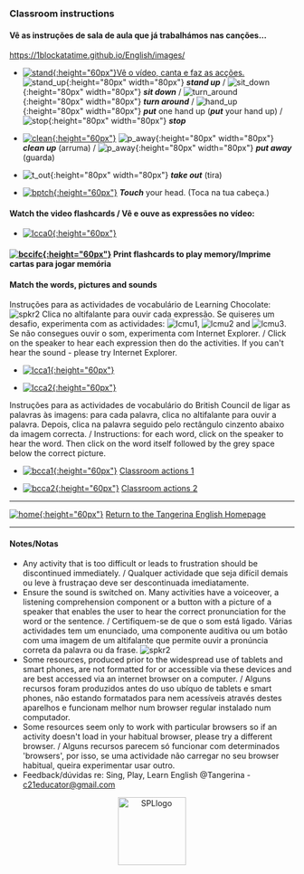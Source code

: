 ### Classroom instructions

#### Vê as instruções de sala de aula que já trabalhámos nas canções...
  https://1blockatatime.github.io/English/images/
* [![stand](https://1blockatatime.github.io/English/images/stand.png){:height="60px"}](https://www.youtube.com/watch?v=WsiRSWthV1k)[Vê o vídeo, canta e faz as acções.](https://www.youtube.com/watch?v=WsiRSWthV1k)   
![stand_up](https://1blockatatime.github.io/English/images/stand_up.gif){:height="80px" width="80px"} ***stand up*** / ![sit_down](https://1blockatatime.github.io/English/images/sit_down.gif){:height="80px" width="80px"} ***sit down*** / ![turn_around](https://1blockatatime.github.io/English/images/turn_around.gif){:height="80px" width="80px"} ***turn around*** / ![hand_up](https://1blockatatime.github.io/English/images/hand_up.gif){:height="80px" width="80px"} ***put*** one hand up (***put*** your hand up) / ![stop](https://1blockatatime.github.io/English/images/stop.gif){:height="80px" width="80px"} ***stop***  

* [![clean](https://1blockatatime.github.io/English/images/clean.png){:height="60px"}](https://www.youtube.com/watch?v=RmNCryV6G_M)  ![p_away](https://1blockatatime.github.io/English/images/clean.gif){:height="80px" width="80px"} ***clean up*** (arruma)  / ![p_away](https://1blockatatime.github.io/English/images/p_away.gif){:height="80px" width="80px"} ***put away*** (guarda)    
* ![t_out](https://1blockatatime.github.io/English/images/t_out.png){:height="80px" width="80px"} ***take out*** (tira)    
* [![bptch](https://1blockatatime.github.io/English/images/bptch.png){:height="60px"}](https://www.youtube.com/watch?v=3ZWtDfBoU-E)  ***Touch*** your head. (Toca na tua cabeça.)  

#### Watch the video flashcards / Vê e ouve as expressões no vídeo:  

* [![lcca0](https://1blockatatime.github.io/English/images/lcca0.png){:height="60px"}](https://www.youtube.com/watch?v=UIGD9uFY-C4)


#### [![bccifc](https://1blockatatime.github.io/English/images/bccifc.PNG){:height="60px"}](https://learnenglishkids.britishcouncil.org/sites/kids/files/attachment/flashcards-classroom-language.pdf) Print flashcards to play memory/Imprime cartas para jogar memória   

#### Match the words, pictures and sounds  

Instruções para as actividades de vocabulário de Learning Chocolate: ![spkr2](https://1blockatatime.github.io/English/images/spkr2.PNG) Clica no altifalante para ouvir cada expressão. Se quiseres um desafio, experimenta com as actividades: ![lcmu1](https://1blockatatime.github.io/English/images/lcmu1.PNG), ![lcmu2](https://1blockatatime.github.io/English/images/lcmu2.PNG) and ![lcmu3](https://1blockatatime.github.io/English/images/lcmu3.PNG). Se não consegues ouvir o som, experimenta com Internet Explorer. / Click on the speaker to hear each expression then do the activities. If you can't hear the sound - please try Internet Explorer.  

* [![lcca1](https://1blockatatime.github.io/English/images/lcca1.PNG){:height="60px"}](http://www.learningchocolate.com/content/lets-go-class)    

* [![lcca2](https://1blockatatime.github.io/English/images/lcca2.PNG){:height="60px"}](http://www.learningchocolate.com/content/classroom-instructions)  

Instruções para as actividades de vocabulário do British Council de ligar as palavras às imagens: para cada palavra, clica no altifalante para ouvir a palavra. Depois, clica na palavra seguido pelo rectângulo cinzento abaixo da imagem correcta. / Instructions: for each word, click on the speaker to hear the word. Then click on the word itself followed by the grey space below the correct picture.

* [![bcca1](https://1blockatatime.github.io/English/images/bcca1.PNG){:height="60px"}](https://learnenglishkids.britishcouncil.org/en/word-games/classroom-actions-1) [Classroom actions 1](https://learnenglishkids.britishcouncil.org/en/word-games/classroom-actions-1)  

* [![bcca2](https://1blockatatime.github.io/English/images/bcca2.PNG){:height="60px"}](https://learnenglishkids.britishcouncil.org/en/word-games/classroom-actions-2) [Classroom actions 2](https://learnenglishkids.britishcouncil.org/en/word-games/classroom-actions-2)

***
[![home](https://1blockatatime.github.io/English/images/home.png){:height="60px"}](https://tangerina-pt.github.io/English) [Return to the Tangerina English Homepage](https://tangerina-pt.github.io/English)  

***

#### Notes/Notas
* Any activity that is too difficult or leads to frustration should be discontinued immediately. / Qualquer actividade que seja difícil demais ou leve à frustraçao deve ser descontinuada imediatamente.
* Ensure the sound is switched on. Many activities have a voiceover, a listening comprehension component or a button with a picture of a speaker that enables the user to hear the correct pronunciation for the word or the sentence. / Certifiquem-se de que o som está ligado. Várias actividades tem um enunciado, uma componente auditiva ou um botão com uma imagem de um altifalante que permite ouvir a pronúncia correta da palavra ou da frase. ![spkr2](/images/spkr2.PNG)
* Some resources, produced prior to the widespread use of tablets and smart phones, are not formatted for or accessible via these devices and are best accessed via an internet browser on a computer. / Alguns recursos foram produzidos antes do uso ubíquo de tablets e smart phones, não estando formatados para nem acessíveis através destes aparelhos e funcionam melhor num browser regular instalado num computador.
* Some resources seem only to work with particular browsers so if an activity doesn't load in your habitual browser, please try a different browser. / Alguns recursos parecem só funcionar com determinados 'browsers', por isso, se uma actividade não carregar no seu browser habitual, queira experimentar usar outro.
* Feedback/dúvidas re: Sing, Play, Learn English @Tangerina - c21educator@gmail.com  
<p align="center">
<img width="120" src="https://1blockatatime.github.io/English/images2/spl_logo.png" alt="SPLlogo">
</p>
